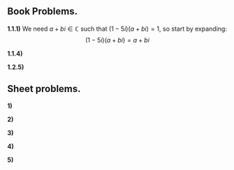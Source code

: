 
## Book Problems.

**1.1.1)** We need $a+bi\in\mathbb{C}$ such that $(1-5i)(a+bi)=1$, so start by expanding:
$$(1-5i)(a+bi)=a+bi$$


**1.1.4)**


**1.2.5)**


## Sheet problems.

**1)**


**2)**


**3)**


**4)**


**5)**


